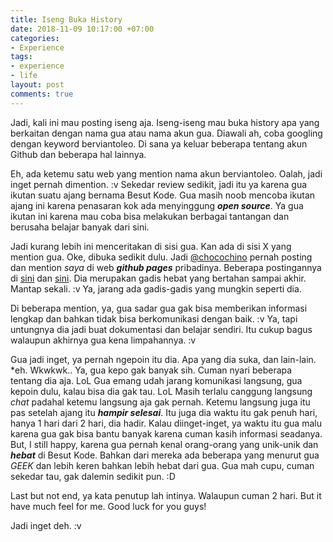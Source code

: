 ```yaml
---
title: Iseng Buka History
date: 2018-11-09 10:17:00 +07:00
categories:
- Experience
tags:
- experience
- life
layout: post
comments: true
---
```


Jadi, kali ini mau posting iseng aja. Iseng-iseng mau buka history apa yang berkaitan dengan nama gua atau nama akun gua. Diawali ah, coba googling dengan keyword berviantoleo. Di sana ya keluar beberapa tentang akun Github dan beberapa hal lainnya.

<!--more-->

Eh, ada ketemu satu web yang mention nama akun berviantoleo. Oalah, jadi inget pernah dimention. :v Sekedar review sedikit, jadi itu ya karena gua ikutan suatu ajang bernama Besut Kode. Gua masih noob mencoba ikutan ajang ini karena penasaran kok ada menyinggung ***open source***. Ya gua ikutan ini karena mau coba bisa melakukan berbagai tantangan dan berusaha belajar banyak dari sini.

Jadi kurang lebih ini menceritakan di sisi gua. Kan ada di sisi X yang mention gua. Oke, dibuka sedikit dulu. Jadi [@chocochino](https://github.com/chocochino) pernah posting dan mention *saya* di web ***github pages*** pribadinya. Beberapa postingannya di [sini](https://chocochino.github.io/IND-jekyll-for-dummies/) dan [sini](https://chocochino.github.io/kalau-layout-kacau-salahkan-berviantoleo/). Dia merupakan gadis hebat yang bertahan sampai akhir. Mantap sekali. :v Ya, jarang ada gadis-gadis yang mungkin seperti dia.

Di beberapa mention, ya, gua sadar gua gak bisa memberikan informasi lengkap dan bahkan tidak bisa berkomunikasi dengan baik. :v Ya, tapi untungnya dia jadi buat dokumentasi dan belajar sendiri. Itu cukup bagus walaupun akhirnya gua kena limpahannya. :v

Gua jadi inget, ya pernah ngepoin itu dia. Apa yang dia suka, dan lain-lain. \*eh. Wkwkwk.. Ya, gua kepo gak banyak sih. Cuman nyari beberapa tentang dia aja. LoL Gua emang udah jarang komunikasi langsung, gua kepoin dulu, kalau bisa dia gak tau. LoL Masih terlalu canggung langsung *chat* padahal ketemu langsung aja gak pernah. Ketemu langsung juga itu pas setelah ajang itu ***hampir selesai***. Itu juga dia waktu itu gak penuh hari, hanya 1 hari dari 2 hari, dia hadir. Kalau diinget-inget, ya waktu itu gua malu karena gua gak bisa bantu banyak karena cuman kasih informasi seadanya. But, I still happy, karena gua pernah kenal orang-orang yang unik-unik dan ***hebat*** di Besut Kode. Bahkan dari mereka ada beberapa yang menurut gua *GEEK* dan lebih keren bahkan lebih hebat dari gua. Gua mah cupu, cuman sekedar tau, gak dalemin sedikit pun. :D

Last but not end, ya kata penutup lah intinya. Walaupun cuman 2 hari. But it have much feel for me. Good luck for you guys!

Jadi inget deh. :v
